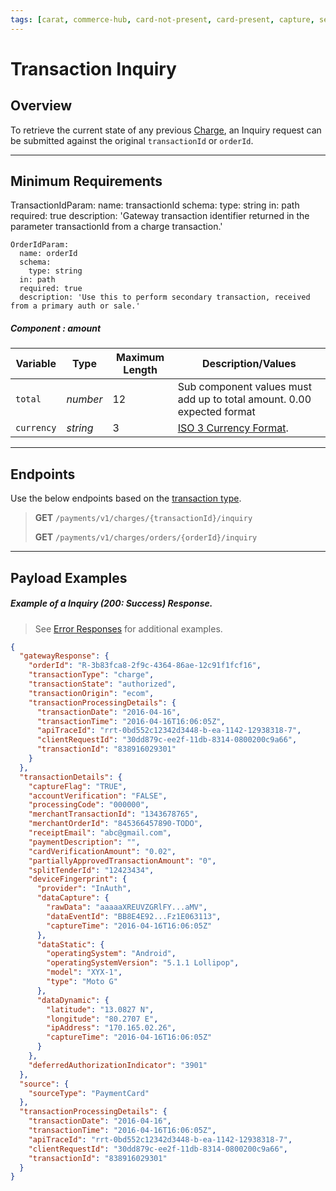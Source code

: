 ```yaml
---
tags: [carat, commerce-hub, card-not-present, card-present, capture, settle, cancel, refund]
---
```


# Transaction Inquiry

## Overview

To retrieve the current state of any previous [Charge](Charges.md), an Inquiry request can be submitted against the original `transactionId` or `orderId`.

---

## Minimum Requirements

TransactionIdParam:
      name: transactionId
      schema:
        type: string
      in: path
      required: true
      description: 'Gateway transaction identifier returned in the parameter transactionId from a charge transaction.'

    OrderIdParam:
      name: orderId
      schema:
        type: string
      in: path
      required: true
      description: 'Use this to perform secondary transaction, received from a primary auth or sale.'

##### Component : amount

|Variable    |  Type| Maximum Length | Description/Values|
|---------|----------|----------------|---------|
| `total` | *number* | 12 | Sub component values must add up to total amount. 0.00 expected format|
| `currency` | *string* | 3 | [ISO 3 Currency Format](../Master-Data/Currency-Code.md).|

---

## Endpoints

Use the below endpoints based on the [transaction type](../Guides-Info/Transaction-Types.md).

<!-- theme: success -->
>**GET** `/payments/v1/charges/{transactionId}/inquiry`
>
>**GET** `/payments/v1/charges/orders/{orderId}/inquiry`

---

## Payload Examples

##### Example of a Inquiry (200: Success) Response.

<!-- theme: info -->

> See [Error Responses](url) for additional examples.

```json
{
  "gatewayResponse": {
    "orderId": "R-3b83fca8-2f9c-4364-86ae-12c91f1fcf16",
    "transactionType": "charge",
    "transactionState": "authorized",
    "transactionOrigin": "ecom",
    "transactionProcessingDetails": {
      "transactionDate": "2016-04-16",
      "transactionTime": "2016-04-16T16:06:05Z",
      "apiTraceId": "rrt-0bd552c12342d3448-b-ea-1142-12938318-7",
      "clientRequestId": "30dd879c-ee2f-11db-8314-0800200c9a66",
      "transactionId": "838916029301"
    }
  },
  "transactionDetails": {
    "captureFlag": "TRUE",
    "accountVerification": "FALSE",
    "processingCode": "000000",
    "merchantTransactionId": "1343678765",
    "merchantOrderId": "845366457890-TODO",
    "receiptEmail": "abc@gmail.com",
    "paymentDescription": "",
    "cardVerificationAmount": "0.02",
    "partiallyApprovedTransactionAmount": "0",
    "splitTenderId": "12423434",
    "deviceFingerprint": {
      "provider": "InAuth",
      "dataCapture": {
        "rawData": "aaaaaXREUVZGRlFY...aMV",
        "dataEventId": "BB8E4E92...Fz1E063113",
        "captureTime": "2016-04-16T16:06:05Z"
      },
      "dataStatic": {
        "operatingSystem": "Android",
        "operatingSystemVersion": "5.1.1 Lollipop",
        "model": "XYX-1",
        "type": "Moto G"
      },
      "dataDynamic": {
        "latitude": "13.0827 N",
        "longitude": "80.2707 E",
        "ipAddress": "170.165.02.26",
        "captureTime": "2016-04-16T16:06:05Z"
      }
    },
    "deferredAuthorizationIndicator": "3901"
  },
  "source": {
    "sourceType": "PaymentCard"
  },
  "transactionProcessingDetails": {
    "transactionDate": "2016-04-16",
    "transactionTime": "2016-04-16T16:06:05Z",
    "apiTraceId": "rrt-0bd552c12342d3448-b-ea-1142-12938318-7",
    "clientRequestId": "30dd879c-ee2f-11db-8314-0800200c9a66",
    "transactionId": "838916029301"
  }
}
```



